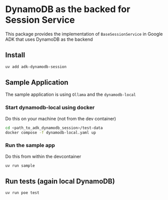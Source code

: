 # DynamoDB as the backed for Session Service

This package provides the implementation of `BaseSessionService` in Google ADK that
uses DynamoDB as the backend

## Install

```bash
uv add adk-dynamodb-session
```

## Sample Application

The sample application is using `Ollama` and the `dynamodb-local`

### Start dynamodb-local using docker

Do this on your machine (not from the dev container)

```bash
cd <path_to_adk_dynamodb_session>/test-data
docker compose -f dynamodb-local.yaml up
```

### Run the sample app

Do this from within the devcontainer

```bash
uv run sample
```

## Run tests (again local DynamoDB)

```bash
uv run poe test
```